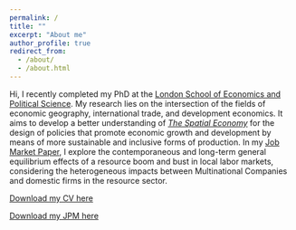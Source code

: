 ```yaml
---
permalink: /
title: ""
excerpt: "About me"
author_profile: true
redirect_from: 
  - /about/
  - /about.html
---
```


Hi, I recently completed my PhD at the [London School of Economics and Political Science](https://www.lse.ac.uk/geography-and-environment/people/phd-students/juan-soto-diaz). My research lies on the intersection of the fields of economic geography, international trade, and development economics. It aims to develop a better understanding of [<i>The Spatial Economy</i>](https://www.aeaweb.org/articles?id=10.1257/jel.20181414) for the design of policies that promote economic growth and development by means of more sustainable and inclusive forms of production. In my [Job Market Paper](https://juandanielsotodiaz.github.io/site/posts/2013/08/blog-post-2/), I explore the contemporaneous and long-term general equilibrium effects of a resource boom and bust in local labor markets, considering the heterogeneous impacts between Multinational Companies and domestic firms in the resource sector.

[Download my CV here](https://juandanielsotodiaz.github.io/site/files/JuanSotoDiaz_CV.pdf)          

[Download my JPM here](https://papers.ssrn.com/sol3/papers.cfm?abstract_id=4460735)   

   

